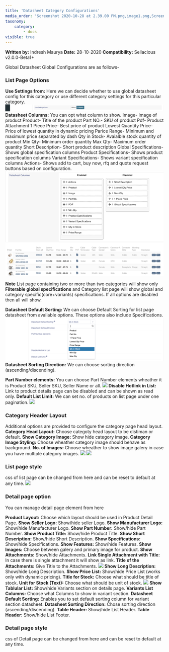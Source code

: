 ```yaml
---
title: 'Datasheet Category Configurations'
media_order: 'Screenshot 2020-10-28 at 2.39.00 PM.png,image1.png,Screenshot 2020-10-28 at 3.33.35 PM.png,image2.png'
taxonomy:
    category:
        - docs
visible: true
---
```


**Written by:** Indresh Maurya
**Date:** 28-10-2020
**Compatibility:** Sellacious v2.0.0-Beta1+

Global Datasheet Global Configurations are as follows-
### List Page Options

**Use Settings from:** Here we can decide whether to use global datasheet config for this category or use different category settings for this particular category.
![](Screenshot%202020-10-28%20at%202.39.00%20PM.png)
**Datasheet Columns:** You can opt what column to show.
	Image- Image of product
    Product- Title of the product
    Part NO.- SKU of product
    Pdf- Product Attachment
    1 Piece Price- Best price of product
    Lowest Quantity Price- Price of lowest quantity in dynamic pricing
	Parice Range- Minimum and maximum price separated by dash
    Qty in Stock- Avaialble stock quantity of product
	Min Qty- Minimum order quantity
    Max Qty- Maximum order quantity
    Short Description- Short product description
    Global Specifications- Shows global specification columns
    Product Specifications- Shows product specification columns
    Variant Specifications- Shows variant specification columns
    Actions- Shows add to cart, buy now, rfq and quote request buttons based on configuration.
![](Screenshot%202020-10-28%20at%203.33.35%20PM.png)
![](image1.png)

**Note** List page containing two or more than two categories will show only **Filterable global specifications** and Category list page will show global and category specific(core+variants) specifications. If all options are disabled then all will show. 

**Datasheet Default Sorting:** We can choose Default Sorting for list page datasheet from available options. These options also include Specifications.
![](image2.png)
**Datasheet Sorting Direction:** We can choose sorting direction (ascending/discending).

**Part Number elements:** You can choose Part Number elements wheather it is Product SKU, Seller SKU, Seller Name or all.
![](Screenshot%202020-10-28%20at%2012.23.33%20PM.png)
**Disable Hotlink in List:** Link to product details page can be disabled and can be shown as read only.
**Default List Limit:** We can set no. of products on list page under one pagination.
![](Screenshot%202020-10-28%20at%2012.26.42%20PM.png)

### Category Header Layout
Additional options are provided to configure the category page head layout.
**Category Head Layout:** Choose categoty head layout to be distiman or default.
**Show Category Image:** Show hide category image.
**Category Image Styling:** Choose wheather category image should behave as background.
**No. of Images:** Choose wheather to show image galery in case you have multiple category images.
![](Screenshot%202020-10-28%20at%201.12.10%20PM.png)
![](Screenshot%202020-10-28%20at%2012.35.14%20PM.png)

### List page style
css of list page can be changed from here and can be reset to default at any time.
![](Screenshot%202020-10-28%20at%2012.39.01%20PM.png)


### Detail page option
You can manage detail page element from here

**Product Layout:** Choose which layout should be used in Product Detail Page.
**Show Seller Logo:** Show/hide seller Logo.
**Show Manufacturer Logo:** Show/hide Manufacturer Logo.
**Show Part Number:** Show/hide Part Number.
**Show Product Title:** Show/hide Product Title.
**Show Short Description:** Show/hide Short Description.
**Show Specifications:** Show/hide Specifications.
**Show Features:** Show/hide Features.
**Show Images:** Choose between galery and primary image for product.
**Show Attachments:** Show/hide Attachments.
**Link Single Attachment with Title:** In case there is single attachment it will show as link.
**Title of the Attachments:** Give Title to the Attachments.
![](Screenshot%202020-10-28%20at%2012.45.12%20PM.png)
**Show Long Description:** Show/hide Long Description.
**Show Price List:** Show/hide Price List (works only with dynamic pricing).
**Title for Stock:** Choose what should be title of stock.
**Unit for Stock (Text):** Choose what should be unit of stock.
![](Screenshot%202020-10-28%20at%2012.50.16%20PM.png)
**Show Tablular List:** Show/hide Variants section on details page.
**Variants List Columns:** Choose what Columns to show in variant section.
**Datasheet Default Sorting:** Enables you to set default sorting column for variant section datasheet.
**Datasheet Sorting Direction:** Chose sorting direction (ascending/discending).
**Table Header:** Show/hide List Header.
**Table Header:** Show/hide List Footer.



### Detail page style
css of Detail page can be changed from here and can be reset to default at any time.